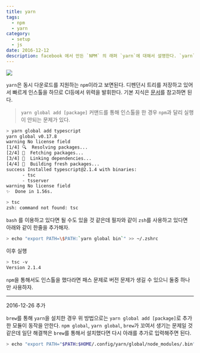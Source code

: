 ```yaml
---
title: yarn
tags:
  - npm
  - yarn
category:
  - setup
  - js
date: 2016-12-12
description: facebook 에서 만든 `NPM` 의 래퍼 `yarn`에 대해서 설명한다. `yarn`을 소개한다.
---
```


![](https://yarnpkg.com/assets/feature-speed.png)

`yarn`은 동시 다운로드를 지원하는 `npm`이라고 보면된다. 디펜던시 트리를 저장하고 있어서 빠르게 인스톨을 하므로 CI등에서 위력을 발휘한다.
기본 지식은 [문서](https://yarnpkg.com/en/docs/cli/info)를 참고하면 된다.

> `yarn global add [package]` 커맨드를 통해 인스톨을 한 경우 `npm`과 달리 실행이 안되는 문제가 있다.

```sh
> yarn global add typescript
yarn global v0.17.8
warning No license field
[1/4] 🔍  Resolving packages...
[2/4] 🚚  Fetching packages...
[3/4] 🔗  Linking dependencies...
[4/4] 📃  Building fresh packages...
success Installed typescript@2.1.4 with binaries:
      - tsc
      - tsserver
warning No license field
✨  Done in 1.56s.

> tsc
zsh: command not found: tsc
```

`bash` 를 이용하고 있다면 될 수도 있을 것 같은데 필자와 같이 `zsh`를 사용하고 있다면 아래와 같이 한줄을 추가해자.

```sh
> echo "export PATH=\$PATH:`yarn global bin`" >> ~/.zshrc
```

이후 실행

```sh
> tsc -v
Version 2.1.4
```

`npm`을 통해서도 인스톨을 했다라면 패스 문제로 버전 문제가 생길 수 있으니 둘중 하나만 사용하자.

---

2016-12-26 추가

`brew`를 통해 `yarn`을 설치한 경우 위 방법으로는 `yarn global add [package]`로 추가한 모듈이 동작을 안한다. `npm global`, `yarn global`, `brew`가 꼬여서 생기는 문제일 것 같은데 일단 해결책은 `brew`를 통해서 설치했다면 다시 아래를 추가로 입력해주면 된다.

```sh
> echo "export PATH="$PATH:$HOME/.config/yarn/global/node_modules/.bin"
```
